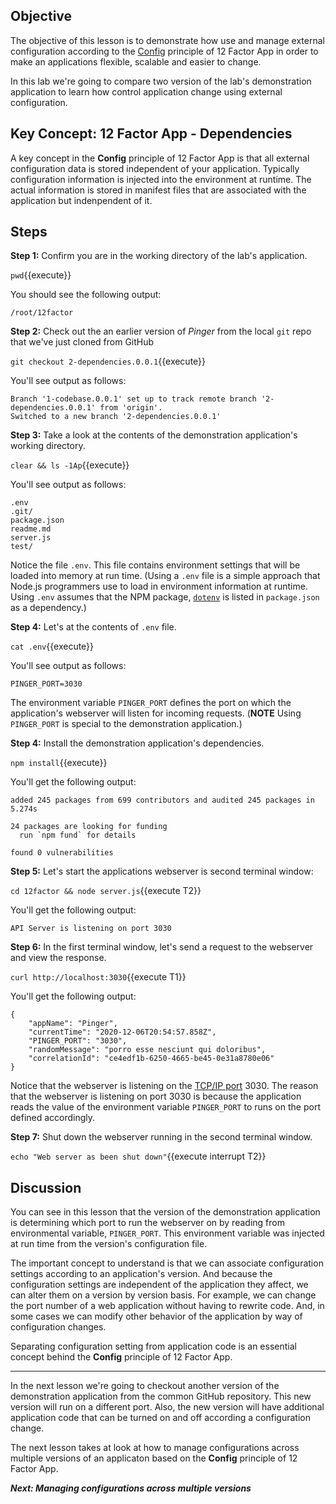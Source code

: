 ## Objective
The objective of this lesson is to demonstrate how use and manage external configuration according to the [Config](https://12factor.net/config) principle of 12 Factor App in order to make an applications flexible, scalable and easier to change.

In this lab we're going to compare two version of the lab's demonstration application to learn how control application change using external configuration.

## Key Concept: 12 Factor App - Dependencies
A key concept in the **Config** principle of 12 Factor App is that all external configuration data is stored independent of your application. Typically configuration information is injected into the environment at runtime. The actual information is stored in manifest files that are associated with the application but indenpendent of it.


## Steps

**Step 1:** Confirm you are in the working directory of the lab's application.

`pwd`{{execute}}

You should see the following output:

`/root/12factor`

**Step 2:** Check out the an earlier version of *Pinger* from the local `git` repo that we've just cloned from GitHub

`git checkout 2-dependencies.0.0.1`{{execute}}

You'll see output as follows:

```
Branch '1-codebase.0.0.1' set up to track remote branch '2-dependencies.0.0.1' from 'origin'.
Switched to a new branch '2-dependencies.0.0.1'

```
**Step 3:** Take a look at the contents of the demonstration application's working directory.

`clear && ls -1Ap`{{execute}}

You'll see output as follows:

```
.env
.git/
package.json
readme.md
server.js
test/

```

Notice the file `.env`. This file contains environment settings that will be loaded into memory at run time. (Using a `.env` file is a simple approach that Node.js programmers use to load in environment information at runtime. Using `.env` assumes that the NPM package, [`dotenv`](https://www.npmjs.com/package/dotenv) is listed in `package.json` as a dependency.) 

**Step 4:** Let's at the contents of `.env` file.

`cat .env`{{execute}}

You'll see output as follows:

`PINGER_PORT=3030`

The environment variable `PINGER_PORT` defines the port on which the application's webserver will listen for incoming requests. (**NOTE** Using `PINGER_PORT` is special to the demonstration application.)


**Step 4:** Install the demonstration application's dependencies.

`npm install`{{execute}}

You'll get the following output:

```
added 245 packages from 699 contributors and audited 245 packages in 5.274s

24 packages are looking for funding
  run `npm fund` for details

found 0 vulnerabilities
```

**Step 5:** Let's start the applications webserver is second terminal window:

`cd 12factor && node server.js`{{execute T2}}

You'll get the following output:

`API Server is listening on port 3030`

**Step 6:** In the first terminal window, let's send a request to the webserver and view the response.

`curl http://localhost:3030`{{execute T1}}


You'll get the following output:

```
{
    "appName": "Pinger",
    "currentTime": "2020-12-06T20:54:57.858Z",
    "PINGER_PORT": "3030",
    "randomMessage": "porro esse nesciunt qui doloribus",
    "correlationId": "ce4edf1b-6250-4665-be45-0e31a8780e06"
}

```

Notice that the webserver is listening on the [TCP/IP port](https://www.pcmag.com/encyclopedia/term/tcpip-port) 3030. The reason that the webserver is listening on port 3030 is because the application reads the value of the environment variable `PINGER_PORT` to runs on the port defined accordingly.

**Step 7:** Shut down the webserver running in the second terminal window.

`echo "Web server as been shut down"`{{execute interrupt T2}}



## Discussion

You can see in this lesson that the version of the demonstration application is determining which port to run the webserver on by reading from environmental variable, `PINGER_PORT`. This environment variable was injected at run time from the version's configuration file.

The important concept to understand is that we can associate configuration settings according to an application's version. And because the configuration settings are independent of the application they affect, we can alter them on a version by version basis. For example, we can change the port number of a web application without having to rewrite code. And, in some cases we can modify other behavior of the application by way of configuration changes.

Separating configuration setting from application code is an essential concept behind the **Config** principle of 12 Factor App.

---

In the next lesson we're going to checkout another version of the demonstration application from the common GitHub repository. This new version will run on a different port. Also, the new version will have additional application code that can be turned on and off according a configuration change.

The next lesson takes at look at how to manage configurations across multiple versions of an applicaton based on the **Config** principle of 12 Factor App.

***Next: Managing configurations across multiple versions***